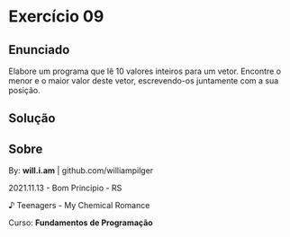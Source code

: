 # Exercício 09

## Enunciado

Elabore um programa que lê 10 valores inteiros para um vetor. Encontre o menor e o maior valor deste vetor, escrevendo-os juntamente com a sua posição.

## Solução

<!--
```py

from random import random

for i in range(10):
    valor = int(random()*100)
    if(i == 0): #primeira vez
        maior = valor
        maior_index = 0
        menor = valor
        menor_index = 0
    else:
        if(valor > maior):
            maior = valor
            maior_index = i
        elif(valor < menor):
            menor = valor
            menor_index = i
    print(valor)

print(f"O maior valor é {maior}, e está na posição {maior_index}")
print(f"O menor valor é {menor}, e está na posição {menor_index}")

```
-->

## Sobre

By: **will.i.am** | github.com/williampilger

2021.11.13 - Bom Princípio - RS

♪ Teenagers - My Chemical Romance

Curso: **Fundamentos de Programação**